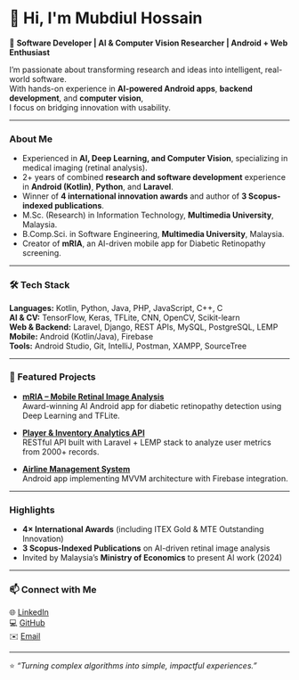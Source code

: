 # 👋 Hi, I'm Mubdiul Hossain  

🎯 **Software Developer | AI & Computer Vision Researcher | Android + Web Enthusiast**

I’m passionate about transforming research and ideas into intelligent, real-world software.  
With hands-on experience in **AI-powered Android apps**, **backend development**, and **computer vision**,  
I focus on bridging innovation with usability.

---

### About Me
- Experienced in **AI, Deep Learning, and Computer Vision**, specializing in medical imaging (retinal analysis).  
- 2+ years of combined **research and software development** experience in **Android (Kotlin)**, **Python**, and **Laravel**.  
- Winner of **4 international innovation awards** and author of **3 Scopus-indexed publications**.  
- M.Sc. (Research) in Information Technology, **Multimedia University**, Malaysia.
- B.Comp.Sci. in Software Engineering, **Multimedia University**, Malaysia.
- Creator of **mRIA**, an AI-driven mobile app for Diabetic Retinopathy screening.

---

### 🛠️ Tech Stack
**Languages:** Kotlin, Python, Java, PHP, JavaScript, C++, C  
**AI & CV:** TensorFlow, Keras, TFLite, CNN, OpenCV, Scikit-learn  
**Web & Backend:** Laravel, Django, REST APIs, MySQL, PostgreSQL, LEMP  
**Mobile:** Android (Kotlin/Java), Firebase  
**Tools:** Android Studio, Git, IntelliJ, Postman, XAMPP, SourceTree  

---

### 🧩 Featured Projects
- **[mRIA – Mobile Retinal Image Analysis](https://github.com/mubdiulhossain/mRIA)**  
  Award-winning AI Android app for diabetic retinopathy detection using Deep Learning and TFLite.  

- **[Player & Inventory Analytics API](https://github.com/mubdiulhossain/analytics-api)**  
  RESTful API built with Laravel + LEMP stack to analyze user metrics from 2000+ records.  

- **[Airline Management System](https://github.com/mubdiulhossain/airline-management)**  
  Android app implementing MVVM architecture with Firebase integration.

---

### Highlights
- **4× International Awards** (including ITEX Gold & MTE Outstanding Innovation)  
- **3 Scopus-Indexed Publications** on AI-driven retinal image analysis  
- Invited by Malaysia’s **Ministry of Economics** to present AI work (2024)

---

### 📫 Connect with Me
🌐 [LinkedIn](https://www.linkedin.com/in/mubdiul/)  
💻 [GitHub](https://github.com/mubdiulhossain)  
✉️ [Email](mailto:mubdiul@outlook.com)

---

⭐ _“Turning complex algorithms into simple, impactful experiences.”_
